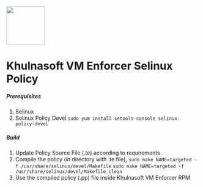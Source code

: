 
<img src="https://avatars3.githubusercontent.com/u/139280766?s=200&v=4" height="100" width="100" />

# Khulnasoft VM Enforcer Selinux Policy


##### Prerequisites
1) Selinux
2) Selinux Policy Devel 
    `sudo yum install setools-console selinux-policy-devel`

##### Build
1) Update Policy Source File (.te) according to requirements
2) Compile the policy (in directory with .te file),
    `sudo make NAME=targeted -f /usr/share/selinux/devel/Makefile` 
    `sudo make NAME=targeted -f /usr/share/selinux/devel/Makefile clean`
3) Use the compiled policy (.pp) file inside Khulnasoft VM Enforcer RPM 